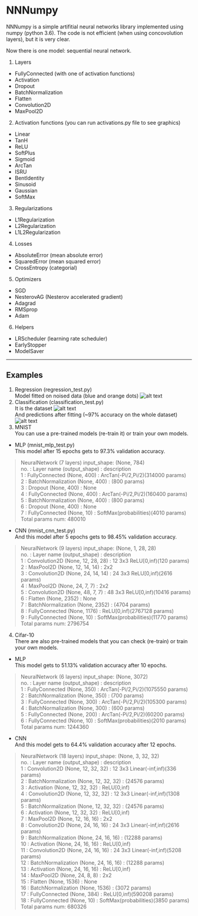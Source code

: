# NNNumpy
NNNumpy is a simple artifitial neural networks library implemented using numpy (python 3.6). The code is not efficient (when using concovolution layers), but it is very clear.

Now there is one model: sequential neural network.
1. Layers
  - FullyConnected (with one of activation functions)
  - Activation
  - Dropout
  - BatchNormalization
  - Flatten
  - Convolution2D
  - MaxPool2D
2. Activation functions (you can run activations.py file to see graphics)
  - Linear
  - TanH
  - ReLU
  - SoftPlus
  - Sigmoid
  - ArcTan
  - ISRU
  - BentIdentity
  - Sinusoid
  - Gaussian
  - SoftMax
3. Regularizations
  - L1Regularization
  - L2Regularization
  - L1L2Regularization
4. Losses
  - AbsoluteError (mean absolute error)
  - SquaredError (mean squared error)
  - CrossEntropy (categorial)
5. Optimizers
  - SGD
  - NesterovAG (Nesterov accelerated gradient)
  - Adagrad
  - RMSprop
  - Adam
6. Helpers
  - LRScheduler (learning rate scheduler)
  - EarlyStopper
  - ModelSaver

_________________________________________________________________
## Examples
1. Regression (regression_test.py) <br>
Model fitted on noised data (blue and orange dots)
![alt text](https://github.com/zBlur/NNNumpy/blob/master/NN_tests/regr_test.png?raw=true)
2. Classification (classification_test.py) <br>
It is the dataset
![alt text](https://github.com/zBlur/NNNumpy/blob/master/NN_tests/classif_dataset.png?raw=true) <br>
And predictions after fitting (~97% accuracy on the whole dataset)
![alt text](https://github.com/zBlur/NNNumpy/blob/master/NN_tests/classif_result.png?raw=true) <br>
3. MNIST <br>
 You can use a pre-trained models (re-train it) or train your own models. <br>
  - MLP (mnist_mlp_test.py) <br>
  This model after 15 epochs gets to 97.3% validation accuracy.
> NeuralNetwork (7 layers) input_shape: (None, 784) <br>
no. : Layer name (output_shape)	: description <br>
1 : FullyConnected (None, 400)	: ArcTan(-Pi/2,Pi/2)(314000 params) <br>
2 : BatchNormalization (None, 400)	: (800 params) <br>
3 : Dropout (None, 400)	: None <br>
4 : FullyConnected (None, 400)	: ArcTan(-Pi/2,Pi/2)(160400 params) <br>
5 : BatchNormalization (None, 400)	: (800 params) <br>
6 : Dropout (None, 400)	: None <br>
7 : FullyConnected (None, 10)	: SoftMax(probabilities)(4010 params) <br>
Total params num: 480010 <br>
  - CNN (mnist_cnn_test.py) <br>
  And this model after 5 epochs gets to 98.45% validation accuracy.
> NeuralNetwork (9 layers) input_shape: (None, 1, 28, 28) <br>
no. : Layer name (output_shape)	: description <br>
1 : Convolution2D (None, 12, 28, 28)	: 12 3x3 ReLU[0,inf)(120 params) <br>
2 : MaxPool2D (None, 12, 14, 14)	: 2x2 <br>
3 : Convolution2D (None, 24, 14, 14)	: 24 3x3 ReLU[0,inf)(2616 params) <br>
4 : MaxPool2D (None, 24, 7, 7)	: 2x2 <br>
5 : Convolution2D (None, 48, 7, 7)	: 48 3x3 ReLU[0,inf)(10416 params) <br>
6 : Flatten (None, 2352)	: None <br>
7 : BatchNormalization (None, 2352)	: (4704 params) <br>
8 : FullyConnected (None, 1176)	: ReLU[0,inf)(2767128 params) <br>
9 : FullyConnected (None, 10)	: SoftMax(probabilities)(11770 params) <br>
Total params num: 2796754 <br>
4. Cifar-10 <br>
There are also pre-trained models that you can check (re-train) or train your own models.
  - MLP <br>
  This model gets to 51.13% validation accuracy after 10 epochs.
> NeuralNetwork (6 layers) input_shape: (None, 3072) <br>
no. : Layer name (output_shape)	: description <br>
1 : FullyConnected (None, 350)	: ArcTan(-Pi/2,Pi/2)(1075550 params) <br>
2 : BatchNormalization (None, 350)	: (700 params) <br>
3 : FullyConnected (None, 300)	: ArcTan(-Pi/2,Pi/2)(105300 params) <br>
4 : BatchNormalization (None, 300)	: (600 params) <br>
5 : FullyConnected (None, 200)	: ArcTan(-Pi/2,Pi/2)(60200 params) <br>
6 : FullyConnected (None, 10)	: SoftMax(probabilities)(2010 params) <br>
Total params num: 1244360 <br>
  - CNN <br>
  And this model gets to 64.4% validation accuracy after 12 epochs. <br>
> NeuralNetwork (18 layers) input_shape: (None, 3, 32, 32) <br>
no. : Layer name (output_shape)	: description <br>
1 : Convolution2D (None, 12, 32, 32)	: 12 3x3 Linear(-inf,inf)(336 params) <br>
2 : BatchNormalization (None, 12, 32, 32)	: (24576 params) <br>
3 : Activation (None, 12, 32, 32)	: ReLU[0,inf) <br>
4 : Convolution2D (None, 12, 32, 32)	: 12 3x3 Linear(-inf,inf)(1308 params) <br>
5 : BatchNormalization (None, 12, 32, 32)	: (24576 params) <br>
6 : Activation (None, 12, 32, 32)	: ReLU[0,inf) <br>
7 : MaxPool2D (None, 12, 16, 16)	: 2x2 <br>
8 : Convolution2D (None, 24, 16, 16)	: 24 3x3 Linear(-inf,inf)(2616 params) <br>
9 : BatchNormalization (None, 24, 16, 16)	: (12288 params) <br>
10 : Activation (None, 24, 16, 16)	: ReLU[0,inf) <br>
11 : Convolution2D (None, 24, 16, 16)	: 24 3x3 Linear(-inf,inf)(5208 params) <br>
12 : BatchNormalization (None, 24, 16, 16)	: (12288 params) <br>
13 : Activation (None, 24, 16, 16)	: ReLU[0,inf) <br>
14 : MaxPool2D (None, 24, 8, 8)	: 2x2 <br>
15 : Flatten (None, 1536)	: None <br>
16 : BatchNormalization (None, 1536)	: (3072 params) <br>
17 : FullyConnected (None, 384)	: ReLU[0,inf)(590208 params) <br>
18 : FullyConnected (None, 10)	: SoftMax(probabilities)(3850 params) <br>
Total params num: 680326 <br>



